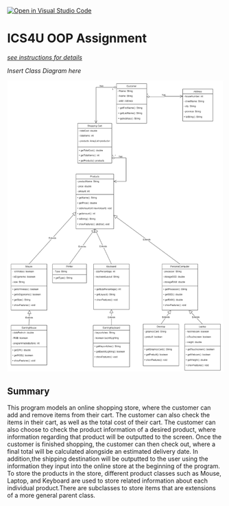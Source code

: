 [![Open in Visual Studio Code](https://classroom.github.com/assets/open-in-vscode-c66648af7eb3fe8bc4f294546bfd86ef473780cde1dea487d3c4ff354943c9ae.svg)](https://classroom.github.com/online_ide?assignment_repo_id=9232982&assignment_repo_type=AssignmentRepo)
# ICS4U OOP Assignment

[*see instructions for details*](Instructions.md)

*Insert Class Diagram here*  

<img src = "https://github.com/SACHSTech/oop-assignment-AndrewChan22/blob/main/src/online_store/store-class-diagram.png">

## Summary
This program models an online shopping store, where the customer can add and remove items from their cart. The customer can also check the items in their cart, as well as the total cost of their cart. The customer can also choose to check the product information of a desired product, where information regarding that product will be outputted to the screen. Once the customer is finished shopping, the customer can then check out, where a final total will be calculated alongside an estimated delivery date. In addition,the shipping destination will be outputted to the user using the information they input into the online store at the beginning of the program. To store the products in the store, different product classes such as Mouse, Laptop, and Keyboard are used to store related information about each individual product.There are subclasses to store items that are extensions of a more general parent class. 
